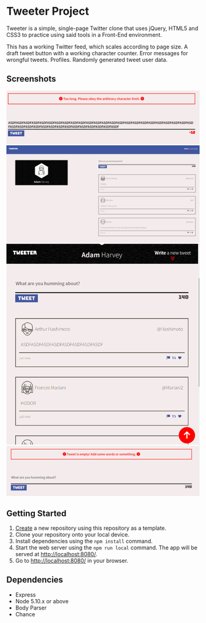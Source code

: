 # Tweeter Project

Tweeter is a simple, single-page Twitter clone that uses jQuery, HTML5 and CSS3 to practice using said tools in a Front-End environment.

This has a working Twitter feed, which scales according to page size. A draft tweet button with a working character counter. Error messages for wrongful tweets. Profiles. Randomly generated tweet user data.

## Screenshots

!['error'](https://github.com/adamgrharvey/tweeter/blob/master/IMAGES/206375cccd1c5c7b24e57621b80ffb6b.png?raw=true)
!['profile'](https://github.com/adamgrharvey/tweeter/blob/master/IMAGES/801a24cd891b75ddb7c744227791ccab.png?raw=true)
!['tweet feed'](https://github.com/adamgrharvey/tweeter/blob/master/IMAGES/b77534dd3fd36e94ec9a7cbd526ab5d5.png?raw=true)
!['phone version'](https://github.com/adamgrharvey/tweeter/blob/master/IMAGES/d9f70ec3deddb80f93793c6912b7c152.png?raw=true)


## Getting Started

1. [Create](https://docs.github.com/en/repositories/creating-and-managing-repositories/creating-a-repository-from-a-template) a new repository using this repository as a template.
2. Clone your repository onto your local device.
3. Install dependencies using the `npm install` command.
3. Start the web server using the `npm run local` command. The app will be served at <http://localhost:8080/>.
4. Go to <http://localhost:8080/> in your browser.

## Dependencies

- Express
- Node 5.10.x or above
- Body Parser
- Chance
